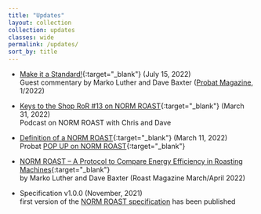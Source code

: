 ```yaml
---
title: "Updates"
layout: collection
collection: updates
classes: wide
permalink: /updates/
sort_by: title
---
```


- [Make it a Standard!](https://www.probat.com/epaper-probatmagazine_1_2022_Kunden/epaper/ausgabe.pdf){:target="_blank"} (July 15, 2022)  
Guest commentary by Marko Luther and Dave Baxter ([Probat Magazine](https://www.probat.com/en/company/news/probat-magazine), 1/2022)

- [Keys to the Shop RoR #13 on NORM ROAST](https://keystotheshop.com/2022/03/ror-13-the-norm-roast-protocol-w-dave-baxter/){:target="_blank"} (March 31, 2022)  
Podcast on NORM ROAST with Chris and Dave

- [Definition of a NORM ROAST](https://www.probat.com/en/events/detail/show/definition-of-a-norm-roast_276/){:target="_blank"} (March 11, 2022)  
Probat [POP UP on NORM ROAST](https://www.youtube.com/watch?v=MmVuMpGIv74){:target="_blank"}

- [NORM ROAST – A Protocol to Compare Energy Efficiency in Roasting Machines](https://www.roastmagazine.com/stories/norm-roast-a-protocol-to-compare-energy-efficiency-in-roasting-machines){:target="_blank"}  
by Marko Luther and Dave Baxter (Roast Magazine March/April 2022)  

<!---
link above might change to the stable one below on release of the next edition:
http://roastmagazine.com/shop/backissues/marapr22/Roast_Feature_NORMROAST.html
-->

- Specification v1.0.0 (November, 2021)  
 first version of the [NORM ROAST specification](/specification/) has been published
